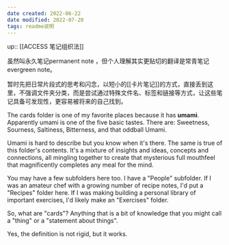 ```yaml
---
date created: 2022-06-22
date modified: 2022-07-20
tags: readme说明
---
```


up:: [[ACCESS 笔记组织法]]

虽然叫永久笔记permanent note ，但个人理解其实更贴切的翻译是常青笔记evergreen note。

暂时先把日常片段式的思考和闪念，以短小的[[卡片笔记]]的方式，直接丢到这里，不强调文件夹分类，而是尝试通过特殊文件名、标签和链接等方式，让这些笔记具备可发现性，更容易被将来的自己找到。



The cards folder is one of my favorite places because it has **umami**. Apparently umami is one of the five basic tastes. There are: Sweetness, Sourness, Saltiness, Bitterness, and that oddball Umami.

Umami is hard to describe but you know when it's there. The same is true of this folder's contents. It's a mixture of insights and ideas, concepts and connections, all mingling together to create that mysterious full mouthfeel that magnificently completes any meal for the mind.

You may have a few subfolders here too. I have a "People" subfolder. If I was an amateur chef with a growing number of recipe notes, I'd put a "Recipes" folder here. If I was making building a personal library of important exercises, I'd likely make an "Exercises" folder.

So, what are "cards"? Anything that is a bit of knowledge that you might call a "thing" or a "statement about things".

Yes, the definition is not rigid, but it works.
